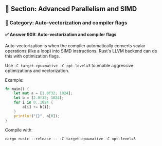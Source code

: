 ## 📘 Section: Advanced Parallelism and SIMD
### 🔹 Category: Auto-vectorization and compiler flags
#### ✅ Answer 909: Auto-vectorization and compiler flags

Auto-vectorization is when the compiler automatically converts scalar operations (like a loop) into SIMD instructions. Rust's LLVM backend can do this with optimization flags.

Use `-C target-cpu=native -C opt-level=3` to enable aggressive optimizations and vectorization.

Example:

```rust
fn main() {
    let mut a = [1.0f32; 1024];
    let b = [2.0f32; 1024];
    for i in 0..1024 {
        a[i] += b[i];
    }
    println!("{}", a[0]);
}
```

Compile with:
```
cargo rustc --release -- -C target-cpu=native -C opt-level=3
```
